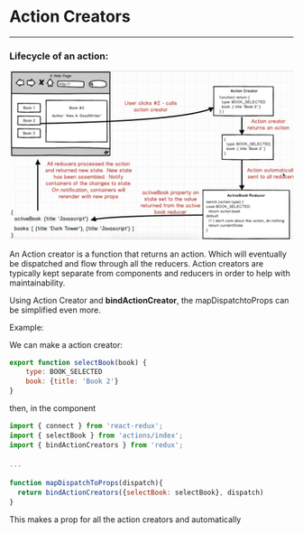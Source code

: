# Action Creators

---

### Lifecycle of an action:

![](/assets/action_lifecycle.png)

An Action creator is a function that returns an action. Which will eventually be dispatched and flow through all the reducers. Action creators are typically kept separate from components and reducers in order to help with maintainability.

Using Action Creator and **bindActionCreator**, the mapDispatchtoProps can be simplified even more.

Example:

We can make a action creator:

```js
export function selectBook(book) {
    type: BOOK_SELECTED
    book: {title: 'Book 2'}
}
```

then, in the component

```js
import { connect } from 'react-redux';
import { selectBook } from 'actions/index';
import { bindActionCreators } from 'redux';

...

function mapDispatchToProps(dispatch){
  return bindActionCreators({selectBook: selectBook}, dispatch)
}
```

This makes a prop for all the action creators and automatically 

